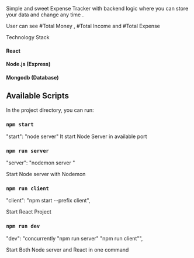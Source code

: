 Simple and sweet Expense Tracker with backend logic where you can store your data and change any time .

User can see #Total Money , #Total Income and #Total Expense 

Technology Stack 
#### React 
#### Node.js (Express)
#### Mongodb (Database) 



## Available Scripts

In the project directory, you can run:

### `npm start`

"start": "node server"
It start Node Server in available port 

### `npm run server`

"server": "nodemon server "

Start Node server with Nodemon


### `npm run client`

"client": "npm start --prefix client",

Start React Project 

### `npm run dev`

"dev": "concurrently \"npm run server\" \"npm run client\"",

Start  Both Node server and React in one command 
